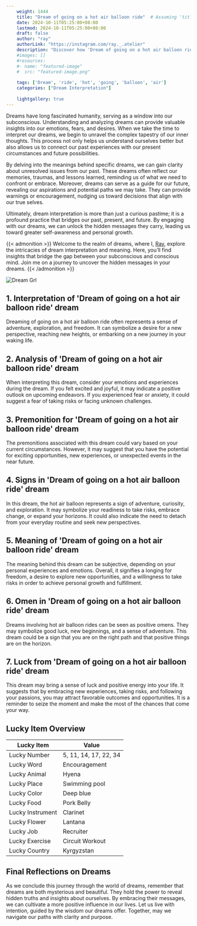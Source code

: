 ```yaml
---
    weight: 1444
    title: "Dream of going on a hot air balloon ride"  # Assuming 'title' column exists
    date: 2024-10-11T05:25:00+08:00
    lastmod: 2024-10-11T05:25:00+08:00
    draft: false
    author: "ray"
    authorLink: "https://instagram.com/ray._.atelier"
    description: "Discover how 'Dream of going on a hot air balloon ride' can interpret your future and uncover its significant meanings in your life."
    #images: []
    #resources:
    #- name: "featured-image"
    #  src: "featured-image.png"
    
    tags: ['Dream', 'ride', 'hot', 'going', 'balloon', 'air']
    categories: ["Dream Interpretation"]
    
    lightgallery: true
---
```

    
Dreams have long fascinated humanity, serving as a window into our subconscious. Understanding and analyzing dreams can provide valuable insights into our emotions, fears, and desires. When we take the time to interpret our dreams, we begin to unravel the complex tapestry of our inner thoughts. This process not only helps us understand ourselves better but also allows us to connect our past experiences with our present circumstances and future possibilities.

By delving into the meanings behind specific dreams, we can gain clarity about unresolved issues from our past. These dreams often reflect our memories, traumas, and lessons learned, reminding us of what we need to confront or embrace. Moreover, dreams can serve as a guide for our future, revealing our aspirations and potential paths we may take. They can provide warnings or encouragement, nudging us toward decisions that align with our true selves.

Ultimately, dream interpretation is more than just a curious pastime; it is a profound practice that bridges our past, present, and future. By engaging with our dreams, we can unlock the hidden messages they carry, leading us toward greater self-awareness and personal growth.

{{< admonition >}}
Welcome to the realm of dreams, where I, [Ray](https://instagram.com/ray._.atelier), explore the intricacies of dream interpretation and meaning. Here, you’ll find insights that bridge the gap between your subconscious and conscious mind. Join me on a journey to uncover the hidden messages in your dreams.
{{< /admonition >}}

![Dream Grl](https://cdn.pixabay.com/photo/2017/11/02/03/35/gothic-2910057_1280.jpg "Dream Grl")

## 1. Interpretation of 'Dream of going on a hot air balloon ride' dream

Dreaming of going on a hot air balloon ride often represents a sense of adventure, exploration, and freedom. It can symbolize a desire for a new perspective, reaching new heights, or embarking on a new journey in your waking life.

## 2. Analysis of 'Dream of going on a hot air balloon ride' dream

When interpreting this dream, consider your emotions and experiences during the dream. If you felt excited and joyful, it may indicate a positive outlook on upcoming endeavors. If you experienced fear or anxiety, it could suggest a fear of taking risks or facing unknown challenges.

## 3. Premonition for 'Dream of going on a hot air balloon ride' dream

The premonitions associated with this dream could vary based on your current circumstances. However, it may suggest that you have the potential for exciting opportunities, new experiences, or unexpected events in the near future.

## 4. Signs in 'Dream of going on a hot air balloon ride' dream

In this dream, the hot air balloon represents a sign of adventure, curiosity, and exploration. It may symbolize your readiness to take risks, embrace change, or expand your horizons. It could also indicate the need to detach from your everyday routine and seek new perspectives.

## 5. Meaning of 'Dream of going on a hot air balloon ride' dream

The meaning behind this dream can be subjective, depending on your personal experiences and emotions. Overall, it signifies a longing for freedom, a desire to explore new opportunities, and a willingness to take risks in order to achieve personal growth and fulfillment.

## 6. Omen in 'Dream of going on a hot air balloon ride' dream

Dreams involving hot air balloon rides can be seen as positive omens. They may symbolize good luck, new beginnings, and a sense of adventure. This dream could be a sign that you are on the right path and that positive things are on the horizon.

## 7. Luck from 'Dream of going on a hot air balloon ride' dream

This dream may bring a sense of luck and positive energy into your life. It suggests that by embracing new experiences, taking risks, and following your passions, you may attract favorable outcomes and opportunities. It is a reminder to seize the moment and make the most of the chances that come your way.

## Lucky Item Overview
| Lucky Item          | Value              |
|---------------|--------------------|
| Lucky Number        | 5, 11, 14, 17, 22, 34  |
| Lucky Word          | Encouragement |
| Lucky Animal        | Hyena |
| Lucky Place         | Swimming pool     |
| Lucky Color         | Deep blue     |
| Lucky Food          | Pork Belly      |
| Lucky Instrument    | Clarinet |
| Lucky Flower        | Lantana    |
| Lucky Job           | Recruiter       |
| Lucky Exercise      | Circuit Workout  |
| Lucky Country       | Kyrgyzstan    |


##  Final Reflections on Dreams

As we conclude this journey through the world of dreams, remember that dreams are both mysterious and beautiful. They hold the power to reveal hidden truths and insights about ourselves. By embracing their messages, we can cultivate a more positive influence in our lives. Let us live with intention, guided by the wisdom our dreams offer. Together, may we navigate our paths with clarity and purpose.
